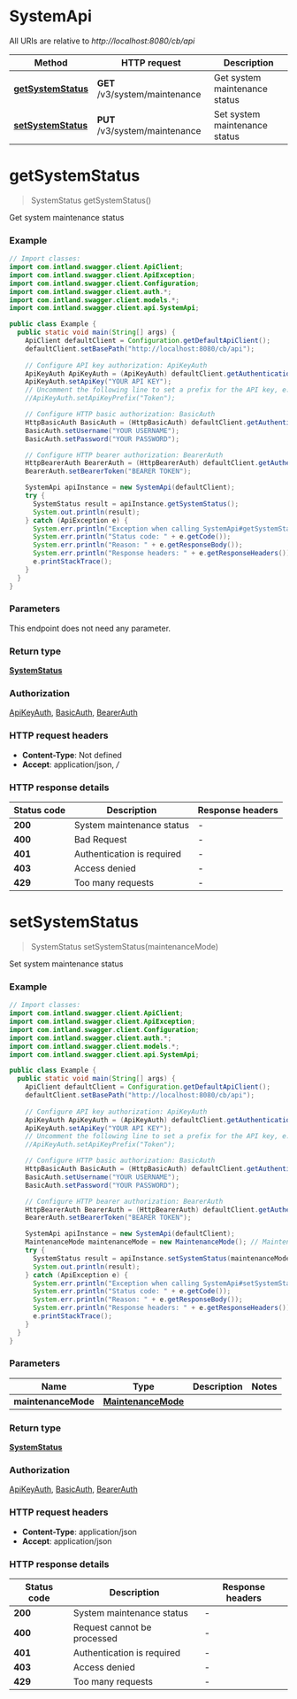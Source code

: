 # SystemApi

All URIs are relative to *http://localhost:8080/cb/api*

Method | HTTP request | Description
------------- | ------------- | -------------
[**getSystemStatus**](SystemApi.md#getSystemStatus) | **GET** /v3/system/maintenance | Get system maintenance status
[**setSystemStatus**](SystemApi.md#setSystemStatus) | **PUT** /v3/system/maintenance | Set system maintenance status


<a name="getSystemStatus"></a>
# **getSystemStatus**
> SystemStatus getSystemStatus()

Get system maintenance status

### Example
```java
// Import classes:
import com.intland.swagger.client.ApiClient;
import com.intland.swagger.client.ApiException;
import com.intland.swagger.client.Configuration;
import com.intland.swagger.client.auth.*;
import com.intland.swagger.client.models.*;
import com.intland.swagger.client.api.SystemApi;

public class Example {
  public static void main(String[] args) {
    ApiClient defaultClient = Configuration.getDefaultApiClient();
    defaultClient.setBasePath("http://localhost:8080/cb/api");
    
    // Configure API key authorization: ApiKeyAuth
    ApiKeyAuth ApiKeyAuth = (ApiKeyAuth) defaultClient.getAuthentication("ApiKeyAuth");
    ApiKeyAuth.setApiKey("YOUR API KEY");
    // Uncomment the following line to set a prefix for the API key, e.g. "Token" (defaults to null)
    //ApiKeyAuth.setApiKeyPrefix("Token");

    // Configure HTTP basic authorization: BasicAuth
    HttpBasicAuth BasicAuth = (HttpBasicAuth) defaultClient.getAuthentication("BasicAuth");
    BasicAuth.setUsername("YOUR USERNAME");
    BasicAuth.setPassword("YOUR PASSWORD");

    // Configure HTTP bearer authorization: BearerAuth
    HttpBearerAuth BearerAuth = (HttpBearerAuth) defaultClient.getAuthentication("BearerAuth");
    BearerAuth.setBearerToken("BEARER TOKEN");

    SystemApi apiInstance = new SystemApi(defaultClient);
    try {
      SystemStatus result = apiInstance.getSystemStatus();
      System.out.println(result);
    } catch (ApiException e) {
      System.err.println("Exception when calling SystemApi#getSystemStatus");
      System.err.println("Status code: " + e.getCode());
      System.err.println("Reason: " + e.getResponseBody());
      System.err.println("Response headers: " + e.getResponseHeaders());
      e.printStackTrace();
    }
  }
}
```

### Parameters
This endpoint does not need any parameter.

### Return type

[**SystemStatus**](SystemStatus.md)

### Authorization

[ApiKeyAuth](../README.md#ApiKeyAuth), [BasicAuth](../README.md#BasicAuth), [BearerAuth](../README.md#BearerAuth)

### HTTP request headers

 - **Content-Type**: Not defined
 - **Accept**: application/json, */*

### HTTP response details
| Status code | Description | Response headers |
|-------------|-------------|------------------|
**200** | System maintenance status |  -  |
**400** | Bad Request |  -  |
**401** | Authentication is required |  -  |
**403** | Access denied |  -  |
**429** | Too many requests |  -  |

<a name="setSystemStatus"></a>
# **setSystemStatus**
> SystemStatus setSystemStatus(maintenanceMode)

Set system maintenance status

### Example
```java
// Import classes:
import com.intland.swagger.client.ApiClient;
import com.intland.swagger.client.ApiException;
import com.intland.swagger.client.Configuration;
import com.intland.swagger.client.auth.*;
import com.intland.swagger.client.models.*;
import com.intland.swagger.client.api.SystemApi;

public class Example {
  public static void main(String[] args) {
    ApiClient defaultClient = Configuration.getDefaultApiClient();
    defaultClient.setBasePath("http://localhost:8080/cb/api");
    
    // Configure API key authorization: ApiKeyAuth
    ApiKeyAuth ApiKeyAuth = (ApiKeyAuth) defaultClient.getAuthentication("ApiKeyAuth");
    ApiKeyAuth.setApiKey("YOUR API KEY");
    // Uncomment the following line to set a prefix for the API key, e.g. "Token" (defaults to null)
    //ApiKeyAuth.setApiKeyPrefix("Token");

    // Configure HTTP basic authorization: BasicAuth
    HttpBasicAuth BasicAuth = (HttpBasicAuth) defaultClient.getAuthentication("BasicAuth");
    BasicAuth.setUsername("YOUR USERNAME");
    BasicAuth.setPassword("YOUR PASSWORD");

    // Configure HTTP bearer authorization: BearerAuth
    HttpBearerAuth BearerAuth = (HttpBearerAuth) defaultClient.getAuthentication("BearerAuth");
    BearerAuth.setBearerToken("BEARER TOKEN");

    SystemApi apiInstance = new SystemApi(defaultClient);
    MaintenanceMode maintenanceMode = new MaintenanceMode(); // MaintenanceMode | 
    try {
      SystemStatus result = apiInstance.setSystemStatus(maintenanceMode);
      System.out.println(result);
    } catch (ApiException e) {
      System.err.println("Exception when calling SystemApi#setSystemStatus");
      System.err.println("Status code: " + e.getCode());
      System.err.println("Reason: " + e.getResponseBody());
      System.err.println("Response headers: " + e.getResponseHeaders());
      e.printStackTrace();
    }
  }
}
```

### Parameters

Name | Type | Description  | Notes
------------- | ------------- | ------------- | -------------
 **maintenanceMode** | [**MaintenanceMode**](MaintenanceMode.md)|  |

### Return type

[**SystemStatus**](SystemStatus.md)

### Authorization

[ApiKeyAuth](../README.md#ApiKeyAuth), [BasicAuth](../README.md#BasicAuth), [BearerAuth](../README.md#BearerAuth)

### HTTP request headers

 - **Content-Type**: application/json
 - **Accept**: application/json

### HTTP response details
| Status code | Description | Response headers |
|-------------|-------------|------------------|
**200** | System maintenance status |  -  |
**400** | Request cannot be processed |  -  |
**401** | Authentication is required |  -  |
**403** | Access denied |  -  |
**429** | Too many requests |  -  |

